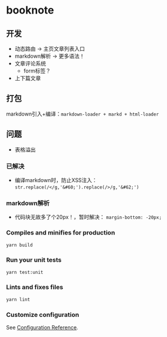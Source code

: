 # booknote

## 开发

- 动态路由 -> 主页文章列表入口
- markdown解析 -> 更多语法！
- 文章评论系统
    - form标签？
- 上下篇文章

## 打包

markdown引入+编译：`markdown-loader + markd + html-loader`

## 问题

- 表格溢出

### 已解决

- 编译markdown时，防止XSS注入： `str.replace(/</g,'&#60;').replace(/>/g,'&#62;')`


### markdown解析

- 代码块无故多了个20px！，暂时解决： `margin-bottom: -20px;`

### Compiles and minifies for production

``` bash
yarn build
```

### Run your unit tests

``` bash
yarn test:unit
```

### Lints and fixes files

``` bash
yarn lint
```

### Customize configuration
See [Configuration Reference](https://cli.vuejs.org/config/).

